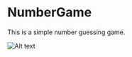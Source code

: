 # NumberGame

This is a simple number guessing game.

![Alt text](https://i.gyazo.com/ff061a021338b4cc8ab93de3895fa22d.png "Optional title")
